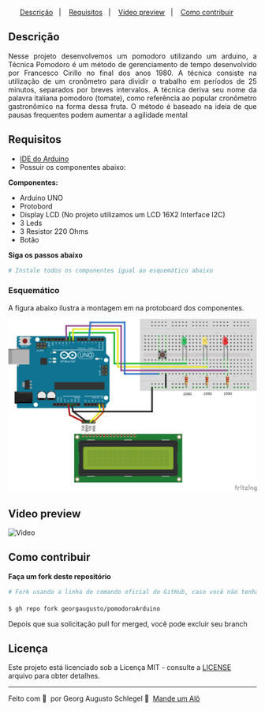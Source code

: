 <p align="center">
  <a href="#Descrição">Descrição</a>&nbsp;&nbsp;&nbsp;|&nbsp;&nbsp;&nbsp;
  <a href="#Requisitos">Requisitos</a>&nbsp;&nbsp;&nbsp;|&nbsp;&nbsp;&nbsp;
  <a href="#Video-preview">Video preview</a>&nbsp;&nbsp;&nbsp;|&nbsp;&nbsp;&nbsp;
  <a href="#Como-contribuir">Como contribuir</a>&nbsp;&nbsp;&nbsp;&nbsp;&nbsp;&nbsp;
</p>

## Descrição
<p align="justify">
  Nesse projeto desenvolvemos um pomodoro utilizando um arduino, a Técnica Pomodoro é um método de gerenciamento de tempo desenvolvido por Francesco Cirillo no final dos anos 1980. A técnica consiste na utilização de um cronômetro para 
  dividir o trabalho em períodos de 25 minutos, separados por breves intervalos. A técnica deriva seu nome da palavra italiana pomodoro (tomate), como referência ao 
  popular cronômetro gastronômico na forma dessa fruta. O método é baseado na ideia de que pausas frequentes podem aumentar a agilidade mental
</p>

## Requisitos

- [IDE do Arduino](https://www.arduino.cc/)
- Possuir os componentes abaixo:

**Componentes:**
* Arduino UNO
* Protobord
* Display LCD (No projeto utilizamos um LCD 16X2 Interface I2C)
* 3 Leds
* 3 Resistor 220 Ohms
* Botão

**Siga os passos abaixo**

```bash
# Instale todos os componentes igual ao esquemático abaixo

```

### Esquemático

A figura abaixo ilustra a montagem em na protoboard dos componentes.

![picture](https://github.com/georgaugusto/pomodoroArduino/blob/main/public/Pomodoro_bb.png)

## Video preview
![Video](https://github.com/georgaugusto/pomodoroArduino/blob/main/public/gif.gif)


## Como contribuir

**Faça um fork deste repositório**

```bash
# Fork usando a linha de comando oficial do GitHub, caso você não tenha a CLI do GitHub, use o site para fazer isso.

$ gh repo fork georgaugusto/pomodoroArduino
```

Depois que sua solicitação pull for merged, você pode excluir seu branch

## Licença

Este projeto está licenciado sob a Licença MIT - consulte a [LICENSE](LICENSE) arquivo para obter detalhes.

---

Feito com 💜 &nbsp;por Georg Augusto Schlegel 👋 &nbsp;[Mande um Alô](https://www.linkedin.com/in/georgaugusto/)
